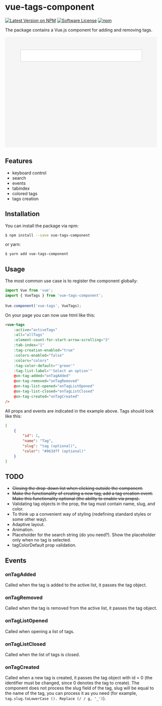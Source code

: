 # vue-tags-component

[![Latest Version on NPM](https://img.shields.io/npm/v/vue-tags-component.svg?style=flat-square)](https://npmjs.com/package/vue-tags-component)
[![Software License](https://img.shields.io/badge/license-MIT-brightgreen.svg?style=flat-square)](LICENSE.md)
[![npm](https://img.shields.io/npm/dt/vue-tags-component.svg?style=flat-square)](https://www.npmjs.com/package/vue-tags-component)

The package contains a Vue.js component for adding and removing tags.

![](screenshot.gif)

## Features

- keyboard control
- search
- events
- tabindex
- colored tags
- tags creation

## Installation

You can install the package via npm:

```sh
$ npm install --save vue-tags-component
```
or yarn:

```sh
$ yarn add vue-tags-component
```

## Usage

The most common use case is to register the component globally:

```js
import Vue from 'vue';
import { VueTags } from 'vue-tags-component';

Vue.component('vue-tags', VueTags);
```

On your page you can now use html like this:

```html
<vue-tags
    :active="activeTags"
    :all="allTags"
    :element-count-for-start-arrow-scrolling="3"
    :tab-index="1"
    :tag-creation-enabled="true"
    :colors-enabled="false"
    :colors="colors"
    :tag-color-default="'green'"
    :tag-list-label="'Select an option'"
    @on-tag-added="onTagAdded"
    @on-tag-removed="onTagRemoved"
    @on-tag-list-opened="onTagListOpened"
    @on-tag-list-closed="onTagListClosed"
    @on-tag-created="onTagCreated"
/>
```

All props and events are indicated in the example above. Tags should look like this:

```json
[
    {
        "id": 1,
        "name": "Tag",
        "slug": "tag (optional)",
        "color": "#963dff (optional)"
    }
]
```

## TODO

- ~~Closing the drop-down list when clicking outside the component.~~
- ~~Make the functionality of creating a new tag, add a tag creation event. Make this functionality optional (the ability to enable via props).~~
- Validating tag objects in the prop, the tag must contain name, slug, and color.
- To think up a convenient way of styling (redefining standard styles or some other way).
- Adaptive layout.
- Animation.
- Placeholder for the search string (do you need?). Show the placeholder only when no tag is selected.
- tagColorDefault prop validation.

## Events

### onTagAdded

Called when the tag is added to the active list, it passes the tag object.

### onTagRemoved

Called when the tag is removed from the active list, it passes the tag object.

### onTagListOpened

Called when opening a list of tags.

### onTagListClosed

Called when the list of tags is closed.

### onTagCreated

Called when a new tag is created, it passes the tag object with id = 0 (the identifier must be changed, since 0 denotes the tag to create). The component does not process the slug field of the tag, slug will be equal to the name of the tag, you can process it as you need (for example, `tag.slug.toLowerCase (). Replace (/ / g, '_')`).